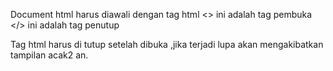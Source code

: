 Document html harus diawali dengan tag html
<> ini adalah tag pembuka
</> ini adalah tag penutup

Tag html harus di tutup setelah dibuka ,jika terjadi lupa akan mengakibatkan
tampilan acak2 an.